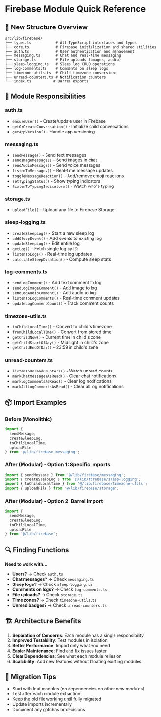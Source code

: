 # Firebase Module Quick Reference

## 📁 New Structure Overview

```
src/lib/firebase/
├── types.ts           # All TypeScript interfaces and types
├── core.ts            # Firebase initialization and shared utilities
├── auth.ts            # User authentication and management
├── messaging.ts       # Chat and real-time messaging
├── storage.ts         # File uploads (images, audio)
├── sleep-logging.ts   # Sleep log CRUD operations
├── log-comments.ts    # Comments on sleep logs
├── timezone-utils.ts  # Child timezone conversions
├── unread-counters.ts # Notification counters
└── index.ts          # Barrel exports
```

## 🎯 Module Responsibilities

### **auth.ts**
- `ensureUser()` - Create/update user in Firebase
- `getOrCreateConversation()` - Initialize child conversations
- `getAppVersion()` - Handle app versioning

### **messaging.ts**
- `sendMessage()` - Send text messages
- `sendImageMessage()` - Send images in chat
- `sendAudioMessage()` - Send voice messages
- `listenToMessages()` - Real-time message updates
- `toggleMessageReaction()` - Add/remove emoji reactions
- `setTypingStatus()` - Show typing indicators
- `listenToTypingIndicators()` - Watch who's typing

### **storage.ts**
- `uploadFile()` - Upload any file to Firebase Storage

### **sleep-logging.ts**
- `createSleepLog()` - Start a new sleep log
- `addSleepEvent()` - Add events to existing log
- `updateSleepLog()` - Edit entire log
- `getLog()` - Fetch single log by ID
- `listenToLogs()` - Real-time log updates
- `calculateSleepDuration()` - Compute sleep stats

### **log-comments.ts**
- `sendLogComment()` - Add text comment to log
- `sendLogImageComment()` - Add image to log
- `sendLogAudioComment()` - Add audio to log
- `listenToLogComments()` - Real-time comment updates
- `updateLogCommentCount()` - Track comment counts

### **timezone-utils.ts**
- `toChildLocalTime()` - Convert to child's timezone
- `fromChildLocalTime()` - Convert from stored time
- `getChildNow()` - Current time in child's zone
- `getChildStartOfDay()` - Midnight in child's zone
- `getChildEndOfDay()` - 23:59 in child's zone

### **unread-counters.ts**
- `listenToUnreadCounters()` - Watch unread counts
- `markChatMessagesAsRead()` - Clear chat notifications
- `markLogCommentsAsRead()` - Clear log notifications
- `markAllLogCommentsAsRead()` - Clear all log notifications

## 📦 Import Examples

### Before (Monolithic)
```typescript
import { 
  sendMessage, 
  createSleepLog, 
  toChildLocalTime,
  uploadFile 
} from '@/lib/firebase-messaging';
```

### After (Modular) - Option 1: Specific Imports
```typescript
import { sendMessage } from '@/lib/firebase/messaging';
import { createSleepLog } from '@/lib/firebase/sleep-logging';
import { toChildLocalTime } from '@/lib/firebase/timezone-utils';
import { uploadFile } from '@/lib/firebase/storage';
```

### After (Modular) - Option 2: Barrel Import
```typescript
import { 
  sendMessage, 
  createSleepLog, 
  toChildLocalTime,
  uploadFile 
} from '@/lib/firebase';
```

## 🔍 Finding Functions

**Need to work with...**
- **Users?** → Check `auth.ts`
- **Chat messages?** → Check `messaging.ts`
- **Sleep logs?** → Check `sleep-logging.ts`
- **Comments on logs?** → Check `log-comments.ts`
- **File uploads?** → Check `storage.ts`
- **Time zones?** → Check `timezone-utils.ts`
- **Unread badges?** → Check `unread-counters.ts`

## 🏗️ Architecture Benefits

1. **Separation of Concerns**: Each module has a single responsibility
2. **Improved Testability**: Test modules in isolation
3. **Better Performance**: Import only what you need
4. **Easier Maintenance**: Find and fix issues faster
5. **Clear Dependencies**: See what each module relies on
6. **Scalability**: Add new features without bloating existing modules

## 🚀 Migration Tips

- Start with leaf modules (no dependencies on other new modules)
- Test after each module extraction
- Keep the old file working until fully migrated
- Update imports incrementally
- Document any gotchas or decisions